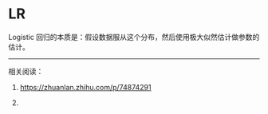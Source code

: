 <!--
 * @Description: LR
 * @Version: 1.0
 * @Autor: xihuishaw
 * @Date: 2021-12-14 00:06:59
 * @LastEditors: xihuishaw
 * @LastEditTime: 2021-12-14 00:12:04
-->

# LR

Logistic 回归的本质是：假设数据服从这个分布，然后使用极大似然估计做参数的估计。

------

相关阅读：

1. <https://zhuanlan.zhihu.com/p/74874291>

2.
